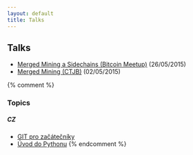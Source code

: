 ```yaml
---
layout: default
title: Talks
---
```


## Talks

* [Merged Mining a Sidechains (Bitcoin Meetup)](2015/merged-mining-a-sidechains-bitcoin-meetup.html) (26/05/2015)
* [Merged Mining (CTJB)](2015/merged-mining-ctjb.html) (02/05/2015)


{% comment %}
### Topics

##### CZ

* [GIT pro začátečníky](git-pro-zacatecniky-cz.html)
* [Úvod do Pythonu](uvod-do-pytonu-cz.html)
{% endcomment %}

